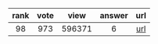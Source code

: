 
| rank | vote | view | answer | url |
|:-:|:-:|:-:|:-:|:-:|
|98|973|596371|6| [url](http://stackoverflow.com/questions/1549801/what-are-the-differences-between-type-and-isinstance) |
